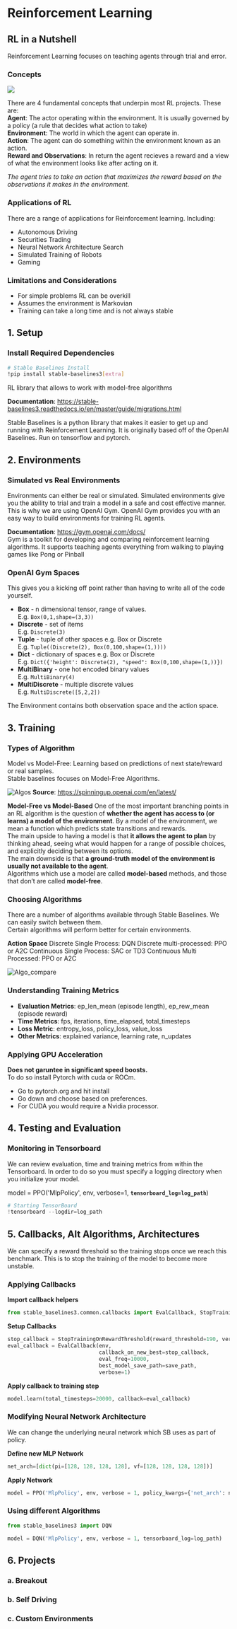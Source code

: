 # Reinforcement Learning

## RL in a Nutshell

Reinforcement Learning focuses on teaching agents through trial and error.  

### Concepts

![](RL.png)

There are 4 fundamental concepts that underpin most RL projects. These are:  
**Agent**:  The actor operating within the environment. It is usually governed by a policy (a rule that decides what action to take)  
**Environment**:  The world in which the agent can operate in.  
**Action**:  The agent can do something within the environment known as an action.  
**Reward and Observations**:  In return the agent recieves a reward and a view of what the environment looks like after acting on it.    

_The agent tries to take an action that maximizes the reward based on the observations it makes in the environment._   

### Applications of RL

There are a range of applications for Reinforcement learning. Including:
- Autonomous Driving
- Securities Trading
- Neural Network Architecture Search
- Simulated Training of Robots
- Gaming

### Limitations and Considerations

- For simple problems RL can be overkill
- Assumes the environment is Markovian
- Training can take a long time and is not always stable

## 1. Setup

### Install Required Dependencies

```bash
# Stable Baselines Install
!pip install stable-baselines3[extra]
```
RL library that allows to work with model-free algorithms

**Documentation**: https://stable-baselines3.readthedocs.io/en/master/guide/migrations.html

Stable Baselines is a python library that makes it easier to get up and running with Reinforcement Learning. It is originally based off of the OpenAI Baselines. Run on tensorflow and pytorch.

## 2. Environments

### Simulated vs Real Environments

Environments can either be real or simulated. Simulated environments give you the ability to trial and train a model in a safe and cost effective manner.
This is why we are using OpenAI Gym. OpenAI Gym provides you with an easy way to build environments for training RL agents.

**Documentation**: https://gym.openai.com/docs/  
Gym is a toolkit for developing and comparing reinforcement learning algorithms. It supports teaching agents everything from walking to playing games like Pong or Pinball

### OpenAI Gym Spaces

This gives you a kicking off point rather than having to write all of the code yourself.   
- **Box** - n dimensional tensor, range of values.  
E.g. ```Box(0,1,shape=(3,3))```
- **Discrete** - set of items  
E.g. ```Discrete(3)```
- **Tuple** - tuple of other spaces e.g. Box or Discrete  
E.g. ```Tuple((Discrete(2), Box(0,100,shape=(1,))))```
- **Dict** - dictionary of spaces e.g. Box or Discrete  
E.g. ```Dict({'height': Discrete(2), "speed": Box(0,100,shape=(1,))})```
- **MultiBinary** - one hot encoded binary values  
E.g. ```MultiBinary(4)```
- **MultiDiscrete** - multiple discrete values  
E.g. ```MultiDiscrete([5,2,2])```

The Environment contains both observation space and the action space.

## 3. Training

### Types of Algorithm

Model vs Model-Free: Learning based on predictions of next state/reward or real samples.   
Stable baselines focuses on Model-Free Algorithms.

![Algos](Algorithms.png)
__Source__: https://spinningup.openai.com/en/latest/

**Model-Free vs Model-Based**
One of the most important branching points in an RL algorithm is the question of **whether the agent has access to (or learns) a model of the environment**. By a model of the environment, we mean a function which predicts state transitions and rewards.   
The main upside to having a model is that **it allows the agent to plan** by thinking ahead, seeing what would happen for a range of possible choices, and explicitly deciding between its options.   
The main downside is that **a ground-truth model of the environment is usually not available to the agent**.   
Algorithms which use a model are called **model-based** methods, and those that don’t are called **model-free**.

### Choosing Algorithms

There are a number of algorithms available through Stable Baselines. We can easily switch between them.   
Certain algorithms will perform better for certain environments.   

**Action Space**
Discrete Single Process: DQN
Discrete multi-processed: PPO or A2C
Continuous Single Process: SAC or TD3
Continuous Multi Processed: PPO or A2C

![Algo_compare](More_Algos.png)

### Understanding Training Metrics

- **Evaluation Metrics**: ep_len_mean (episode length), ep_rew_mean (episode reward)
- **Time Metrics**: fps, iterations, time_elapsed, total_timesteps
- **Loss Metric**: entropy_loss, policy_loss, value_loss
- **Other Metrics**: explained variance, learning rate, n_updates

### Applying GPU Acceleration

**Does not garuntee in significant speed boosts.**    
To do so install Pytorch with cuda or ROCm.  
- Go to pytorch.org and hit install
- Go down and choose based on preferences.
- For CUDA you would require a Nvidia processor.

## 4. Testing and Evaluation

### Monitoring in Tensorboard

We can review evaluation, time and training metrics from within the Tensorboard. In order to do so you must specify a logging directory when you initialize your model.

model = PPO('MlpPolicy', env, verbose=1, **```tensorboard_log=log_path```**) 

```python
# Starting TensorBoard
!tensorboard --logdir=log_path
```

## 5. Callbacks, Alt Algorithms, Architectures

We can specify a reward threshold so the training stops once we reach this benchmark. This is to stop the training of the model to become more unstable.

### Applying Callbacks


**Import callback helpers**
```python
from stable_baselines3.common.callbacks import EvalCallback, StopTrainingOnRewardThreshold
```

**Setup Callbacks**
```python
stop_callback = StopTrainingOnRewardThreshold(reward_threshold=190, verbose=1)
eval_callback = EvalCallback(env, 
                             callback_on_new_best=stop_callback, 
                             eval_freq=10000, 
                             best_model_save_path=save_path, 
                             verbose=1)
```

**Apply callback to training step**
```python
model.learn(total_timesteps=20000, callback=eval_callback)
```

### Modifying Neural Network Architecture

We can change the underlying neural network which SB uses as part of policy.

**Define new MLP Network**
```python
net_arch=[dict(pi=[128, 128, 128, 128], vf=[128, 128, 128, 128])]
```

**Apply Network**
```python
model = PPO('MlpPolicy', env, verbose = 1, policy_kwargs={'net_arch': net_arch})
```

### Using different Algorithms

```python
from stable_baselines3 import DQN

model = DQN('MlpPolicy', env, verbose = 1, tensorboard_log=log_path)
```

## 6. Projects

### a. Breakout

### b. Self Driving

### c. Custom Environments